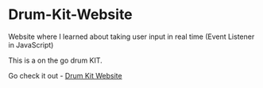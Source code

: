 # Drum-Kit-Website
Website where I learned about taking user input in real time (Event Listener in JavaScript)

This is a on the go drum KIT.

Go check it out - [Drum Kit Website](https://itsadityap.github.io/Drum-Kit-Website/)
